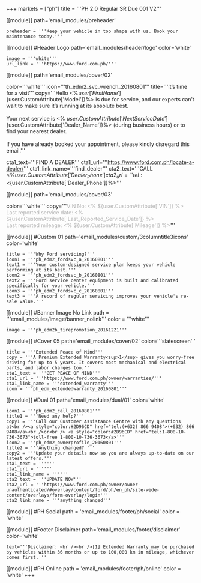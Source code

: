 +++
markets = ["ph"]
title = '''PH 2.0 Regular SR Due 001 V2'''

[[module]]
path='email_modules/preheader'

	preheader = '''Keep your vehicle in top shape with us. Book your maintenance today.'''

[[module]] #Header Logo
path='email_modules/header/logo'
color='white'

	image = '''white'''
	url_link = '''https://www.ford.com.ph/'''


[[module]]
path='email_modules/cover/02'

color='''white'''
icon='''th_edm2_svc_wrench_20160801'''
title='''It’s time for a visit'''
copy='''Hello <%${user['FirstName']}%><br /><br />Your <%${user.CustomAttribute['Model']}%> is due for service, and our experts can’t wait to make sure it’s running at its absolute best.<br /><br />Your next service is <% ${user.CustomAttribute['NextServiceDate']} %><br /><br />It's important to book your service today. Just click below to contact <%${user.CustomAttribute['Dealer_Name']}%> (during business hours) or to find your nearest dealer.<br/><br />If you have already booked your appointment, please kindly disregard this email.'''

cta1_text='''FIND A DEALER'''
cta1_url='''https://www.ford.com.ph/locate-a-dealer/'''
cta1_link_name='''find_dealer'''
cta2_text='''CALL <%${user.CustomAttribute['Dealer_Phone']}%>'''
cta2_url='''tel:<%${user.CustomAttribute['Dealer_Phone']}%>'''

[[module]]
path='email_modules/cover/03'

color='''white'''
copy='''<span style="color:#b3b3b3;">VIN No: <% ${user.CustomAttribute['VIN']} %><br />Last reported service date: <% ${user.CustomAttribute['Last_Reported_Service_Date']} %><br />Last reported mileage: <% ${user.CustomAttribute['Mileage']} %></span>'''

[[module]] #Custom 01
path='email_modules/custom/3columntitle3icons'
color='white'

	title = '''Why Ford servicing?'''
	icon1 = '''ph_edm2_fordsvc_a_20160801'''
	text1 = '''Your custom-designed service plan keeps your vehicle performing at its best.'''
	icon2 = '''ph_edm2_fordsvc_b_20160801'''
	text2 = '''Ford service center equipment is built and calibrated specifically for your vehicle.'''
	icon3 = '''ph_edm2_fordsvc_c_20160801'''
	text3 = '''A record of regular servicing improves your vehicle's re-sale value.'''

[[module]] #Banner Image No Link
path = '''email_modules/image/banner_nolink'''
color = '''white'''

	image = '''ph_edm2b_tirepromotion_20161221'''

[[module]] #Cover 05
path='email_modules/cover/02'
color='''slatescreen'''

	title = '''Extended Peace of Mind'''
	copy = '''A Premium Extended Warranty<sup>1</sup> gives you worry-free driving for up to 5 years. It covers most mechanical and electrical parts, and labor charges too.'''
	cta1_text = '''GET PEACE OF MIND'''
	cta1_url = '''https://www.ford.com.ph/owner/warranties/'''
	cta1_link_name = '''extended_warranty'''
	icon = '''ph_edm_extendedwarranty_20160801'''

[[module]] #Dual 01
path='email_modules/dual/01'
color='white'

	icon1 = '''ph_edm2_call_20160801'''
	title1 = '''Need any help?'''
	copy1 = '''Call our Customer Assistance Centre with any questions at<br /><a style="color:#2D96CD" href="tel:(+632) 866 9408">(+632) 866 9408</a><br />or<br /> <a style="color:#2D96CD" href="tel:1-800-10-736-3673">toll-free 1-800-10-736-3673</a>'''
	icon2 = '''ph_edm2_ownerprofile_20160801'''
	title2 = '''Anything changed? '''
	copy2 = '''Update your details now so you are always up-to-date on our latest offers.'''
	cta1_text = ''''''
	cta1_url = ''''''
	cta1_link_name = ''''''
	cta2_text = '''UPDATE NOW'''
	cta2_url = '''https://www.ford.com.ph/owner/owner-unauthenticated/#overlay/content/ford/ph/en_ph/site-wide-content/overlays/form-overlay/login'''
	cta2_link_name = '''anything_changed'''

[[module]] #PH Social
path = 'email_modules/footer/ph/social'
color = 'white'

[[module]] #Footer Disclaimer
path='email_modules/footer/disclaimer'
color='white'

	text='''Disclaimer: <br /><br />[1] Extended Warranty may be purchased by vehicles within 36 months or up to 100,000 km in mileage, whichever comes first.'''

[[module]] #PH Online
path = 'email_modules/footer/ph/online'
color = 'white'
+++